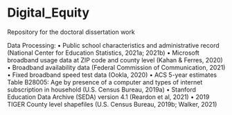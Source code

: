 # Digital_Equity
Repository for the doctoral dissertation work 

Data Processing:
•	Public school characteristics and administrative record (National Center for Education Statistics, 2021a; 2021b)
•	Microsoft broadband usage data at ZIP code and county level (Kahan & Ferres, 2020)
•	Broadband availability data (Federal Commission of Communication, 2021)
•	Fixed broadband speed test data (Ookla, 2020)
•	ACS 5-year estimates Table B28005: Age by presence of a computer and types of internet subscription in household (U.S. Census Bureau, 2019a)
•	Stanford Education Data Archive (SEDA) version 4.1 (Reardon et al, 2021)
•	2019 TIGER County level shapefiles (U.S. Census Bureau, 2019b; Walker, 2021)
